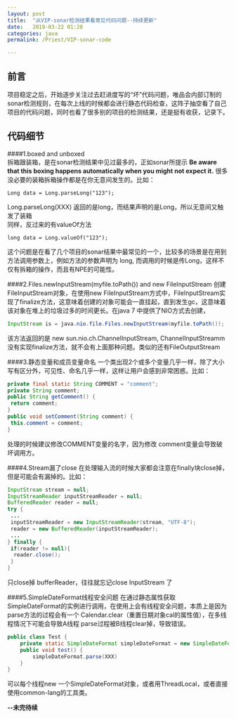 ```yaml
---
layout: post  
title:  "从VIP-sonar检测结果看常见代码问题--持续更新"  
date:   2019-03-22 01:20  
categories: java  
permalink: /Priest/VIP-sonar-code

---
```


## 前言  
项目稳定之后，开始逐步关注过去赶进度写的“坏”代码问题，唯品会内部订制的sonar检测规则，在每次上线的时候都会进行静态代码检查，这阵子抽空看了自己项目的代码问题，同时也看了很多别的项目的检测结果，还是挺有收获，记录下。  

## 代码细节
####1.boxed and unboxed  
拆箱跟装箱，是在sonar检测结果中见过最多的，正如sonar所提示 **Be aware that this boxing happens automatically when you might not expect it.** 很多没必要的装箱拆箱操作都是在你无意间发生的。比如：  
```
Long data = Long.parseLong("123");
```

Long.parseLong(XXX) 返回的是long，而结果声明的是Long，所以无意间又触发了装箱  
同样，反过来的有valueOf方法  
```
long data = Long.valueOf("123");
```

这个问题是在看了几个项目的sonar结果中最常见的一个，比较多的场景是在用到方法调用参数上，例如方法的参数声明为 long, 而调用的时候是传Long，这样不仅有拆箱的操作，而且有NPE的可能性。  

####2.Files.newInputStream(myfile.toPath()) and new FileInputStream 
创建FileInputStream对象，在使用new FileInputStream方式中，FileInputStream实现了finalize方法，这意味着创建的对象可能会一直挂起，直到发生gc，这意味着该对象在堆上的垃圾过多的时间更长。在java 7 中提供了NIO方式去创建，  
```java  
InputStream is = java.nio.file.Files.newInputStream(myfile.toPath()); 
```
该方法返回的是 new sun.nio.ch.ChannelInputStream, ChannelInputStreamm没有实现finalize方法，就不会有上面那种问题。类似的还有FileOutputStream  

####3.静态变量和成员变量命名
一个类出现2个或多个变量几乎一样，除了大小写有区分外，可见性、命名几乎一样，这样让用户会感到非常困惑。比如：  

```java
private final static String COMMENT = "comment";
private String comment;
public String getComment() {
 return comment;
}
public void setComment(String comment) {
 this.comment = comment;
}

```
处理的时候建议修改COMMENT变量的名字，因为修改 comment变量会导致破坏调用方。  

####4.Stream漏了close
在处理输入流的时候大家都会注意在finally块close掉，但是可能会有漏掉的。比如：  

```java 
InputStream stream = null;
InputStreamReader inputStreamReader = null;
BufferedReader reader = null;
try {
 ...
 inputStreamReader = new InputStreamReader(stream, "UTF-8");
 reader = new BufferedReader(inputStreamReader);
 ...
} finally {
 if(reader != null){
  reader.close();
 }
}
```
只close掉 bufferReader，往往就忘记close InputStream 了  

####5.SimpleDateFormat线程安全问题 
在通过静态属性获取SimpleDateFormat的实例进行调用，在使用上会有线程安全问题，本质上是因为parse方法的过程会有一个 Calendar.clear（重置日期对象cal的属性值），在多线程情况下可能会导致A线程 parse过程被B线程clear掉，导致错误。  

```java
public class Test {  
  	private static SimpleDateFormat simpleDateFormat = new SimpleDateFormat("yyyy-MM-dd");
  	public void test() {
  		simpleDateFormat.parse(XXX)
  	}
}
```
可以每个线程new 一个SimpleDateFormat对象，或者用ThreadLocal，或者直接使用common-lang的工具类。  

**--未完待续**
